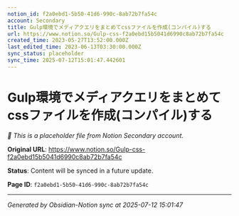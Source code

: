 ```yaml
---
notion_id: f2a0ebd1-5b50-41d6-990c-8ab72b7fa54c
account: Secondary
title: Gulp環境でメディアクエリをまとめてcssファイルを作成(コンパイル)する
url: https://www.notion.so/Gulp-css-f2a0ebd15b5041d6990c8ab72b7fa54c
created_time: 2023-05-27T13:52:00.000Z
last_edited_time: 2023-06-13T03:30:00.000Z
sync_status: placeholder
sync_time: 2025-07-12T15:01:47.442601
---
```


# Gulp環境でメディアクエリをまとめてcssファイルを作成(コンパイル)する

*🔄 This is a placeholder file from Notion Secondary account.*

**Original URL**: https://www.notion.so/Gulp-css-f2a0ebd15b5041d6990c8ab72b7fa54c

**Status**: Content will be synced in a future update.

**Page ID**: `f2a0ebd1-5b50-41d6-990c-8ab72b7fa54c`

---

*Generated by Obsidian-Notion sync at 2025-07-12 15:01:47*
